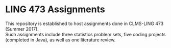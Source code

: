 # LING 473 Assignments
This repository is established to host assignments done in CLMS-LING 473 (Summer 2017).   \
Such assignments include three statistics problem sets, five coding projects (completed in Java), as well as one literature review.
 


